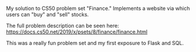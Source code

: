 My solution to CS50 problem set "Finance." Implements a website via which users can "buy" and "sell" stocks.

The full problem description can be seen here: https://docs.cs50.net/2019/x/psets/8/finance/finance.html

This was a really fun problem set and my first exposure to Flask and SQL.
